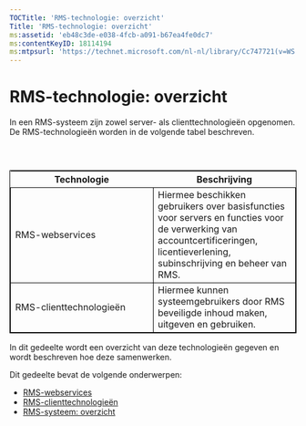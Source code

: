 ```yaml
---
TOCTitle: 'RMS-technologie: overzicht'
Title: 'RMS-technologie: overzicht'
ms:assetid: 'eb48c3de-e038-4fcb-a091-b67ea4fe0dc7'
ms:contentKeyID: 18114194
ms:mtpsurl: 'https://technet.microsoft.com/nl-nl/library/Cc747721(v=WS.10)'
---
```


RMS-technologie: overzicht
==========================

In een RMS-systeem zijn zowel server- als clienttechnologieën opgenomen. De RMS-technologieën worden in de volgende tabel beschreven.

###  

 
<table style="border:1px solid black;">
<colgroup>
<col width="50%" />
<col width="50%" />
</colgroup>
<thead>
<tr class="header">
<th>Technologie</th>
<th>Beschrijving</th>
</tr>
</thead>
<tbody>
<tr class="odd">
<td style="border:1px solid black;">RMS-webservices</td>
<td style="border:1px solid black;">Hiermee beschikken gebruikers over basisfuncties voor servers en functies voor de verwerking van accountcertificeringen, licentieverlening, subinschrijving en beheer van RMS.</td>
</tr>
<tr class="even">
<td style="border:1px solid black;">RMS-clienttechnologieën</td>
<td style="border:1px solid black;">Hiermee kunnen systeemgebruikers door RMS beveiligde inhoud maken, uitgeven en gebruiken.</td>
</tr>
</tbody>
</table>
  
In dit gedeelte wordt een overzicht van deze technologieën gegeven en wordt beschreven hoe deze samenwerken.
  
Dit gedeelte bevat de volgende onderwerpen:
  
-   [RMS-webservices](https://technet.microsoft.com/ed8dbb2e-0590-4502-afc4-54f66b96d515)  
-   [RMS-clienttechnologieën](https://technet.microsoft.com/6980468a-fc8c-489b-966f-2921ec268e74)  
-   [RMS-systeem: overzicht](https://technet.microsoft.com/cbd14635-e17e-42b8-9fd8-6fdce42ffe07)
